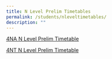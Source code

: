 ```yaml
---
title: N Level Prelim Timetables
permalink: /students/nleveltimetables/
description: ""
---
```

[4NA N Level Prelim Timetable](/files/School%20timetable/O%20and%20N%20Levels/4na%20prelim%20exam%20timetable%202023_final.pdf)

[4NT N Level Prelim Timetable](/files/School%20timetable/O%20and%20N%20Levels/4nt%20prelim%20exam%20timetable%202023.pdf)